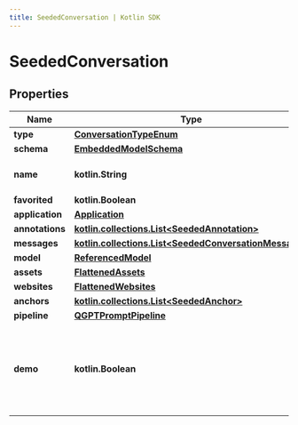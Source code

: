 ```yaml
---
title: SeededConversation | Kotlin SDK
---
```



# SeededConversation

## Properties
Name | Type | Description | Notes
------------ | ------------- | ------------- | -------------
**type** | [**ConversationTypeEnum**](ConversationTypeEnum) |  | 
**schema** | [**EmbeddedModelSchema**](EmbeddedModelSchema) |  |  [optional]
**name** | **kotlin.String** | This is a name that is customized. |  [optional]
**favorited** | **kotlin.Boolean** |  |  [optional]
**application** | [**Application**](Application) |  |  [optional]
**annotations** | [**kotlin.collections.List&lt;SeededAnnotation&gt;**](SeededAnnotation) |  |  [optional]
**messages** | [**kotlin.collections.List&lt;SeededConversationMessage&gt;**](SeededConversationMessage) |  |  [optional]
**model** | [**ReferencedModel**](ReferencedModel) |  |  [optional]
**assets** | [**FlattenedAssets**](FlattenedAssets) |  |  [optional]
**websites** | [**FlattenedWebsites**](FlattenedWebsites) |  |  [optional]
**anchors** | [**kotlin.collections.List&lt;SeededAnchor&gt;**](SeededAnchor) |  |  [optional]
**pipeline** | [**QGPTPromptPipeline**](QGPTPromptPipeline) |  |  [optional]
**demo** | **kotlin.Boolean** | This will let us know if this conversation was generated as a &#39;demo&#39; conversation |  [optional]



